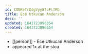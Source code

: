 ```yaml
---
id: CONKeTrDdgVyy8fcFlfRG
title: Ece Utkucan Anderson
desc: ''
updated: 1643723096354
created: 1643723096354
---
```



- [[person]] - Ece Utkucan Anderson
- appeared 1x at the stoa
